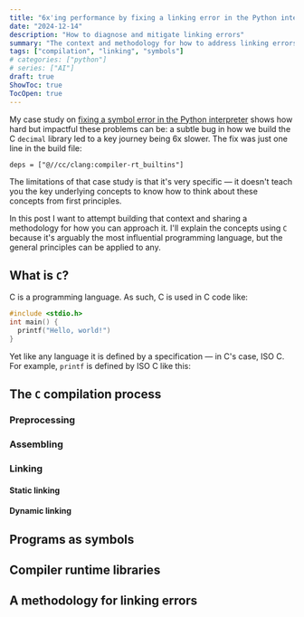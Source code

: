```yaml
---
title: "6x'ing performance by fixing a linking error in the Python interpreter"
date: "2024-12-14"
description: "How to diagnose and mitigate linking errors"
summary: "The context and methodology for how to address linking errors."
tags: ["compilation", "linking", "symbols"]
# categories: ["python"]
# series: ["AI"]
draft: true
ShowToc: true
TocOpen: true
---
```


My case study on [fixing a symbol error in the Python interpreter](/posts/python-interpreter-performance-symbol-error.md) shows how hard but impactful these problems can be: a subtle bug in how we build the C `decimal` library led to a key journey being 6x slower. The fix was just one line in the build file:

```plz
deps = ["@//cc/clang:compiler-rt_builtins"]
```

The limitations of that case study is that it's very specific — it doesn't teach you the key underlying concepts to know how to think about these concepts from first principles.

In this post I want to attempt building that context and sharing a methodology for how you can approach it. I'll explain the concepts using `C` because it's arguably the most influential programming language, but the general principles can be applied to any.

## What is `C`?

C is a programming language. As such, C is used in C code like:

```c
#include <stdio.h>
int main() {
  printf("Hello, world!")
}
```

Yet like any language it is defined by a specification — in C's case, ISO C. For example, `printf` is defined by ISO C like this:

## The `C` compilation process

### Preprocessing

### Assembling

### Linking

#### Static linking

#### Dynamic linking

## Programs as symbols

## Compiler runtime libraries

## A methodology for linking errors
